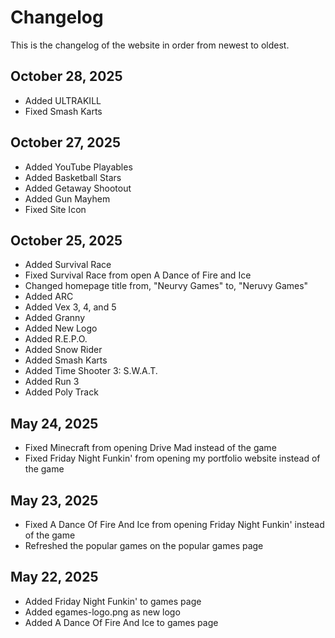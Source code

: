 # Changelog

This is the changelog of the website in order from newest to oldest.

**October 28, 2025**
---
- Added ULTRAKILL
- Fixed Smash Karts

**October 27, 2025**
---
- Added YouTube Playables
- Added Basketball Stars
- Added Getaway Shootout
- Added Gun Mayhem
- Fixed Site Icon

**October 25, 2025**
---
- Added Survival Race
- Fixed Survival Race from open A Dance of Fire and Ice
- Changed homepage title from, "Neurvy Games" to, "Neruvy Games"
- Added ARC
- Added Vex 3, 4, and 5
- Added Granny
- Added New Logo
- Added R.E.P.O.
- Added Snow Rider
- Added Smash Karts
- Added Time Shooter 3: S.W.A.T.
- Added Run 3
- Added Poly Track

May 24, 2025
---
- Fixed Minecraft from opening Drive Mad instead of the game
- Fixed Friday Night Funkin' from opening my portfolio website instead of the game

May 23, 2025
---
- Fixed A Dance Of Fire And Ice from opening Friday Night Funkin' instead of the game
- Refreshed the popular games on the popular games page

May 22, 2025
---
- Added Friday Night Funkin' to games page
- Added egames-logo.png as new logo
- Added A Dance Of Fire And Ice to games page
